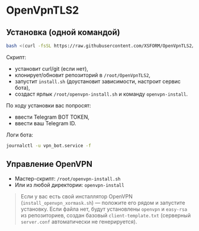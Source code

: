 # OpenVpnTLS2

## Установка (одной командой)

```bash
bash <(curl -fsSL https://raw.githubusercontent.com/XSFORM/OpenVpnTLS2/main/bootstrap.sh)
```

Скрипт:
- установит curl/git (если нет),
- клонирует/обновит репозиторий в `/root/OpenVpnTLS2`,
- запустит `install.sh` (доустановит зависимости, настроит сервис бота),
- создаст ярлык `/root/openvpn-install.sh` и команду `openvpn-install`.

По ходу установки вас попросят:
- ввести Telegram BOT TOKEN,
- ввести ваш Telegram ID.

Логи бота:
```bash
journalctl -u vpn_bot.service -f
```

## Управление OpenVPN

- Мастер-скрипт: `/root/openvpn-install.sh`
- Или из любой директории: `openvpn-install`

> Если у вас есть свой инсталлятор OpenVPN (`install_openvpn_xormask.sh`) — положите его рядом и запустите установку. Если файла нет, будут установлены `openvpn` и `easy-rsa` из репозиториев, создан базовый `client-template.txt` (серверный `server.conf` автоматически не генерируется).